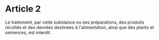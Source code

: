 # Article 2

Le traitement, par cette substance ou ses préparations, des produits récoltés et des denrées destinées à l'alimentation, ainsi que des plants et semences, est interdit.
